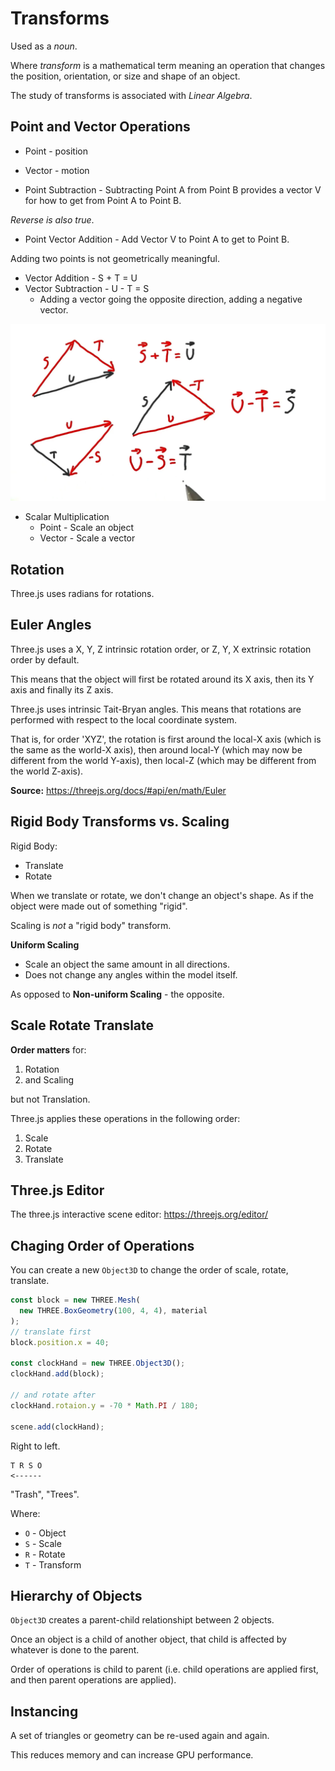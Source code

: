 # Transforms

Used as a *noun*.

Where *transform* is a mathematical term meaning an operation that changes the position, orientation, or size and shape of an object.

The study of transforms is associated with *Linear Algebra*.

## Point and Vector Operations

* Point - position
* Vector - motion

* Point Subtraction - Subtracting Point A from Point B provides a vector V for how to get from Point A to Point B.

*Reverse is also true*.

* Point Vector Addition - Add Vector V to Point A to get to Point B.

Adding two points is not geometrically meaningful.

* Vector Addition - S + T = U
* Vector Subtraction - U - T = S
  * Adding a vector going the opposite direction, adding a negative vector.

![Vector Operations](./img/vector-operations.png)

* Scalar Multiplication
  * Point - Scale an object
  * Vector - Scale a vector

## Rotation
Three.js uses radians for rotations.

## Euler Angles
Three.js uses a X, Y, Z intrinsic rotation order, or Z, Y, X extrinsic rotation order by default.

This means that the object will first be rotated around its X axis, then its Y axis and finally its Z axis.

Three.js uses intrinsic Tait-Bryan angles. This means that rotations are performed with respect to the local coordinate system.

That is, for order 'XYZ', the rotation is first around the local-X axis (which is the same as the world-X axis), then around local-Y (which may now be different from the world Y-axis), then local-Z (which may be different from the world Z-axis).

**Source:** https://threejs.org/docs/#api/en/math/Euler

## Rigid Body Transforms vs. Scaling

Rigid Body:
* Translate
* Rotate

When we translate or rotate, we don't change an object's shape. As if the object were made out of something "rigid".

Scaling is *not* a "rigid body" transform.

**Uniform Scaling**
* Scale an object the same amount in all directions.
* Does not change any angles within the model itself.

As opposed to **Non-uniform Scaling** - the opposite.

## Scale Rotate Translate

**Order matters** for:

1. Rotation
2. and Scaling

but not Translation.

Three.js applies these operations in the following order:

1. Scale
2. Rotate
3. Translate

## Three.js Editor

The three.js interactive scene editor:
https://threejs.org/editor/

## Chaging Order of Operations

You can create a new `Object3D` to change the order of scale, rotate, translate.

```js
const block = new THREE.Mesh(
  new THREE.BoxGeometry(100, 4, 4), material
);
// translate first
block.position.x = 40;

const clockHand = new THREE.Object3D();
clockHand.add(block);

// and rotate after
clockHand.rotaion.y = -70 * Math.PI / 180;

scene.add(clockHand);
```

Right to left.
```
T R S O
<------
```
"Trash", "Trees".

Where:

* `O` - Object
* `S` - Scale
* `R` - Rotate
* `T` - Transform

## Hierarchy of Objects

`Object3D` creates a parent-child relationshipt between 2 objects.

Once an object is a child of another object, that child is affected by whatever is done to the parent.

Order of operations is child to parent (i.e. child operations are applied first, and then parent operations are applied).

## Instancing
A set of triangles or geometry can be re-used again and again.

This reduces memory and can increase GPU performance.
